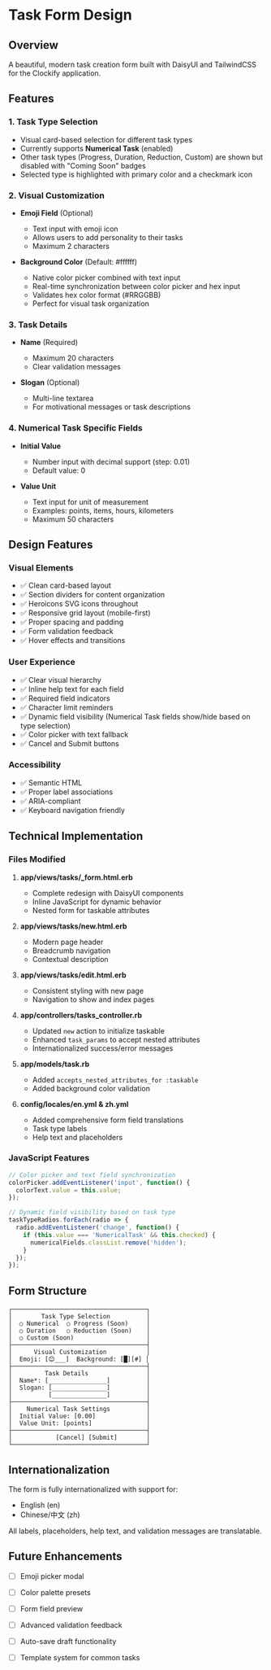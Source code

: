 # Task Form Design

## Overview
A beautiful, modern task creation form built with DaisyUI and TailwindCSS for the Clockify application.

## Features

### 1. Task Type Selection
- Visual card-based selection for different task types
- Currently supports **Numerical Task** (enabled)
- Other task types (Progress, Duration, Reduction, Custom) are shown but disabled with "Coming Soon" badges
- Selected type is highlighted with primary color and a checkmark icon

### 2. Visual Customization
- **Emoji Field** (Optional)
  - Text input with emoji icon
  - Allows users to add personality to their tasks
  - Maximum 2 characters
  
- **Background Color** (Default: #ffffff)
  - Native color picker combined with text input
  - Real-time synchronization between color picker and hex input
  - Validates hex color format (#RRGGBB)
  - Perfect for visual task organization

### 3. Task Details
- **Name** (Required)
  - Maximum 20 characters
  - Clear validation messages
  
- **Slogan** (Optional)
  - Multi-line textarea
  - For motivational messages or task descriptions

### 4. Numerical Task Specific Fields
- **Initial Value**
  - Number input with decimal support (step: 0.01)
  - Default value: 0
  
- **Value Unit**
  - Text input for unit of measurement
  - Examples: points, items, hours, kilometers
  - Maximum 50 characters

## Design Features

### Visual Elements
- ✅ Clean card-based layout
- ✅ Section dividers for content organization
- ✅ Heroicons SVG icons throughout
- ✅ Responsive grid layout (mobile-first)
- ✅ Proper spacing and padding
- ✅ Form validation feedback
- ✅ Hover effects and transitions

### User Experience
- ✅ Clear visual hierarchy
- ✅ Inline help text for each field
- ✅ Required field indicators
- ✅ Character limit reminders
- ✅ Dynamic field visibility (Numerical Task fields show/hide based on type selection)
- ✅ Color picker with text fallback
- ✅ Cancel and Submit buttons

### Accessibility
- ✅ Semantic HTML
- ✅ Proper label associations
- ✅ ARIA-compliant
- ✅ Keyboard navigation friendly

## Technical Implementation

### Files Modified

1. **app/views/tasks/_form.html.erb**
   - Complete redesign with DaisyUI components
   - Inline JavaScript for dynamic behavior
   - Nested form for taskable attributes

2. **app/views/tasks/new.html.erb**
   - Modern page header
   - Breadcrumb navigation
   - Contextual description

3. **app/views/tasks/edit.html.erb**
   - Consistent styling with new page
   - Navigation to show and index pages

4. **app/controllers/tasks_controller.rb**
   - Updated `new` action to initialize taskable
   - Enhanced `task_params` to accept nested attributes
   - Internationalized success/error messages

5. **app/models/task.rb**
   - Added `accepts_nested_attributes_for :taskable`
   - Added background color validation

6. **config/locales/en.yml & zh.yml**
   - Added comprehensive form field translations
   - Task type labels
   - Help text and placeholders

### JavaScript Features

```javascript
// Color picker and text field synchronization
colorPicker.addEventListener('input', function() {
  colorText.value = this.value;
});

// Dynamic field visibility based on task type
taskTypeRadios.forEach(radio => {
  radio.addEventListener('change', function() {
    if (this.value === 'NumericalTask' && this.checked) {
      numericalFields.classList.remove('hidden');
    }
  });
});
```

## Form Structure

```
┌─────────────────────────────────────┐
│        Task Type Selection          │
│  ○ Numerical  ○ Progress (Soon)     │
│  ○ Duration   ○ Reduction (Soon)    │
│  ○ Custom (Soon)                    │
├─────────────────────────────────────┤
│      Visual Customization           │
│  Emoji: [😊___]  Background: [█][#] │
├─────────────────────────────────────┤
│         Task Details                │
│  Name*: [________________]          │
│  Slogan: [_______________]          │
│          [_______________]          │
├─────────────────────────────────────┤
│    Numerical Task Settings          │
│  Initial Value: [0.00]              │
│  Value Unit: [points]               │
├─────────────────────────────────────┤
│            [Cancel] [Submit]        │
└─────────────────────────────────────┘
```

## Internationalization

The form is fully internationalized with support for:
- English (en)
- Chinese/中文 (zh)

All labels, placeholders, help text, and validation messages are translatable.

## Future Enhancements

- [ ] Emoji picker modal
- [ ] Color palette presets
- [ ] Form field preview
- [ ] Advanced validation feedback
- [ ] Auto-save draft functionality
- [ ] Template system for common tasks

